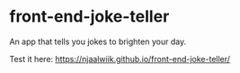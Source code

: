 # front-end-joke-teller
 An app that tells you jokes to brighten your day. 

Test it here: https://njaalwiik.github.io/front-end-joke-teller/
